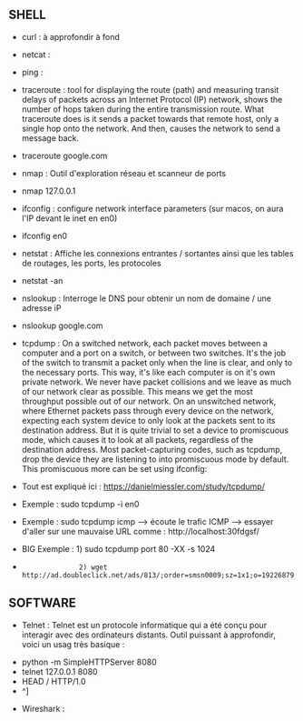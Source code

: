 ## SHELL

*   curl            : à approfondir à fond

*   netcat          :
*   ping            :
*   traceroute      : tool for displaying the route (path) and measuring transit delays of packets across an Internet Protocol (IP) network, shows the number of hops taken during the entire transmission route. What traceroute does is it sends a packet towards that remote host, only a single hop onto the network. And then, causes the network to send a message back.
-   traceroute google.com

*   nmap            : Outil d'exploration réseau et scanneur de ports
-   nmap 127.0.0.1

*   ifconfig        : configure network interface parameters (sur macos, on aura l'IP devant le inet en en0)
-   ifconfig en0

*   netstat         : Affiche les connexions entrantes / sortantes ainsi que les tables de routages, les ports, les protocoles
-   netstat -an

*   nslookup        : Interroge le DNS pour obtenir un nom de domaine / une adresse iP
-   nslookup google.com

*   tcpdump         : On a switched network, each packet moves between a computer and a port on a switch, or between two switches. It's the job of the switch to transmit a packet only when the line is clear, and only to the necessary ports. This way, it's like each computer is on it's own private network. We never have packet collisions and we leave as much of our network clear as possible. This means we get the most throughput possible out of our network.
On an unswitched network, where Ethernet packets pass through every device on the network, expecting each system device to only look at the packets sent to its destination address. But it is quite trivial to set a device to promiscuous mode, which causes it to look at all packets, regardless of the destination address. Most packet-capturing codes, such as tcpdump, drop the device they are listening to into promiscuous mode by default. This promiscuous more can be set using ifconfig:

-   Tout est expliqué ici : https://danielmiessler.com/study/tcpdump/
-   Exemple : sudo tcpdump -i en0
-   Exemple : sudo tcpdump icmp --> écoute le trafic ICMP --> essayer d'aller sur une mauvaise URL comme : http://localhost:30fdgsf/

-   BIG Exemple :   1) sudo tcpdump port 80 -XX -s 1024
-                   2) wget http://ad.doubleclick.net/ads/813/;order=smsn0009;sz=1x1;o=1922687960

## SOFTWARE

* Telnet            : Telnet est un protocole informatique qui a été conçu pour interagir avec des ordinateurs distants. Outil puissant à approfondir, voici un usag très basique :
-   python -m SimpleHTTPServer 8080
-   telnet 127.0.0.1 8080
-   HEAD / HTTP/1.0
-   ^]

* Wireshark         :